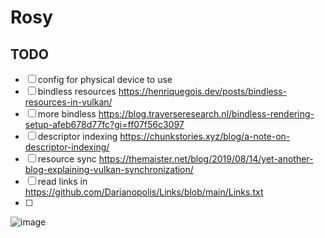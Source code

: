 # Rosy

## TODO
* [ ] config for physical device to use
* [ ] bindless resources https://henriquegois.dev/posts/bindless-resources-in-vulkan/
* [ ] more bindless https://blog.traverseresearch.nl/bindless-rendering-setup-afeb678d77fc?gi=ff07f56c3097
* [ ] descriptor indexing https://chunkstories.xyz/blog/a-note-on-descriptor-indexing/
* [ ] resource sync https://themaister.net/blog/2019/08/14/yet-another-blog-explaining-vulkan-synchronization/
* [ ] read links in https://github.com/Darianopolis/Links/blob/main/Links.txt
* [ ] 
![image](https://github.com/user-attachments/assets/b2beacd5-5bc8-42cc-801e-e6d29373048f)
